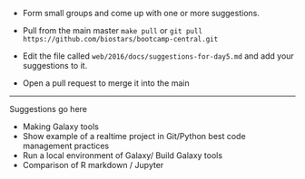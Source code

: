 * Form small groups and come up with one or more suggestions.
* Pull from the main master `make pull` or `git pull https://github.com/biostars/bootcamp-central.git`

* Edit the file called `web/2016/docs/suggestions-for-day5.md`
and add your suggestions to it.
* Open a pull request to merge it into the main

---

Suggestions go here

* Making Galaxy tools
* Show example of a realtime project in Git/Python best code management practices
* Run a local environment of Galaxy/ Build Galaxy tools
* Comparison of R markdown / Jupyter
